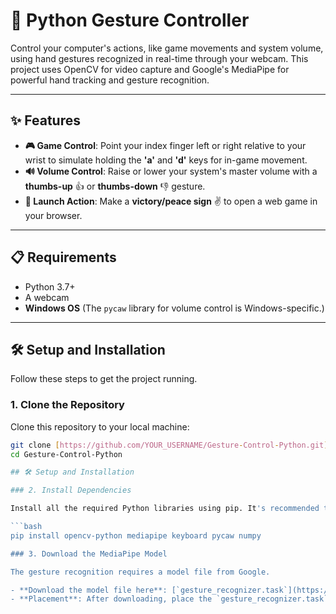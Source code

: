 # 🐍 Python Gesture Controller

Control your computer's actions, like game movements and system volume, using hand gestures recognized in real-time through your webcam. This project uses OpenCV for video capture and Google's MediaPipe for powerful hand tracking and gesture recognition.

---

## ✨ Features

* **🎮 Game Control**: Point your index finger left or right relative to your wrist to simulate holding the **'a'** and **'d'** keys for in-game movement.
* **🔊 Volume Control**: Raise or lower your system's master volume with a **thumbs-up** 👍 or **thumbs-down** 👎 gesture.
* **🚀 Launch Action**: Make a **victory/peace sign** ✌️ to open a web game in your browser.

---

## 📋 Requirements

* Python 3.7+
* A webcam
* **Windows OS** (The `pycaw` library for volume control is Windows-specific.)

---

## 🛠️ Setup and Installation

Follow these steps to get the project running.

### 1. Clone the Repository

Clone this repository to your local machine:
```bash
git clone [https://github.com/YOUR_USERNAME/Gesture-Control-Python.git](https://github.com/YOUR_USERNAME/Gesture-Control-Python.git)
cd Gesture-Control-Python

## 🛠️ Setup and Installation

### 2. Install Dependencies

Install all the required Python libraries using pip. It's recommended to do this in a virtual environment.

```bash
pip install opencv-python mediapipe keyboard pycaw numpy

### 3. Download the MediaPipe Model

The gesture recognition requires a model file from Google.

- **Download the model file here**: [`gesture_recognizer.task`](https://ai.google.dev/edge/mediapipe/solutions/vision/gesture_recognizer)
- **Placement**: After downloading, place the `gesture_recognizer.task` file in the **root directory** of this project (the same folder as your main Python script).
